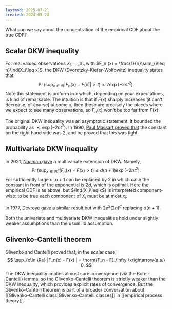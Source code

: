 ```yaml
---
lastmod: 2025-07-21
created: 2024-09-24
---
```


What can we say about the concentration of the empirical CDF about the true CDF? 

## Scalar DKW inequality 
For real valued observations $X_1, \dots, X_n$ with $F_n (x) = \frac{1}{n}\sum_{i\leq n}\ind(X_i\leq x)$, the DKW (Dvoretzky-Kiefer-Wolfowitz) inequality states that 
$$
\Pr\left(\sup_{x\in\Re} |F_n(x) - F(x)| > t\right) \leq 2\exp(-2nt^2).
$$
Note this statement is uniform in $x$ which, depending on your expectations, is kind of remarkable. The intuition is that if $F(x)$ sharply increases (it can't decrease, of course) at some $x$, then these are precisely the places where we expect to see many observations, so $F_n(x)$ won't be too far from $F(x)$. 

The original DKW inequality was an asymptotic statement: it bounded the probability as $\lesssim \exp(-2nt^2)$. In 1990, [Paul Massart proved that](https://www.jstor.org/stable/2244426) the constant on the right hand side was 2, and he proved that this was tight.  

## Multivariate DKW inequality 
In 2021, [Naaman gave](https://www.sciencedirect.com/science/article/pii/S016771522100050X) a multivariate extension of DKW. Namely, 
$$
\Pr\left(\sup_{x\in\Re^d} |F_n(x) - F(x) > t\right) \leq d(n+1)\exp(-2nt^2).
$$
For sufficiently large $n$, $n+1$ can be replaced by $2$ in which case the constant in front of the exponential is $2d$, which is optimal. Here the empirical CDF is as above, but $\ind(X_i\leq x$) is interpreted component-wise: to be true each component of $X_i$ must be at most $x_i$. 

In 1977, [Devroye gave a similar result](https://core.ac.uk/download/pdf/81205834.pdf) but with $2e^2(2n)^d$ replacing $d(n+1)$. 

Both the univariate and multivariate DKW inequalities hold under slightly weaker assumptions than the usual iid assumption.  

## Glivenko-Cantelli theorem 
Glivenko and Cantelli proved that, in the scalar case,  
$$
\sup_{x\in \Re} |F_n(x) - F(x) | = \norm{F_n - F}_\infty \xrightarrow{a.s.} 0.
$$
The DKW inequality implies almost sure convergence (via the Borel-Cantelli) lemma, so the Glivenko-Cantelli theorem is strictly weaker than the DKW inequality, which provides explicit rates of convergence. But the Glivenko-Cantelli theorem is part of a broader conversation about [[Glivenko-Cantelli class|Glivenko-Cantelli classes]] in [[empirical process theory]]. 

